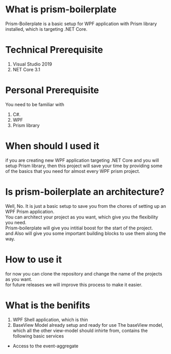 # What is prism-boilerplate
  Prism-Boilerplate is a basic setup for WPF application with Prism library installed, which is targeting .NET Core.

# Technical Prerequisite
  1. Visual Studio 2019 
  2. NET Core 3.1
  
# Personal Prerequisite
  You need to be familiar with 
  1. C#.
  2. WPF 
  3. Prism library  

# When should I used it
  if you are creating new WPF application targeting .NET Core and you will setup Prism library, then this project will save your time by providing some of the basics that you need for almost every WPF prism project.

# Is prism-boilerplate an architecture?
  Well, No. It is just a basic setup to save you from the chores of setting up an WPF Prism application. <br/>
  You can architect your project as you want, which give you the flexibility you need. <br/>
  Prism-boilerplate will give you intitial boost for the start of the project. <br/>
  and Also will give you some important building blocks to use them along the way.
  
# How to use it
  for now you can clone the repository and change the name of the projects as you want. <br/>
  for future releases we will improve this process to make it easier.

# What is the benifits
  1. WPF Shell application, which is thin
  1. BaseView Model already setup and ready for use
     The baseView model, which all the other view-model should inhirte from, contains the following basic services
   - Access to the event-aggregate
   




